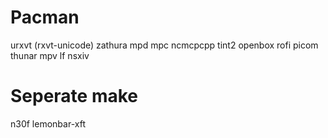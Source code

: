 # Pacman
urxvt (rxvt-unicode)
zathura
mpd
mpc
ncmcpcpp
tint2
openbox
rofi
picom
thunar
mpv
lf
nsxiv

# Seperate make
n30f
lemonbar-xft
